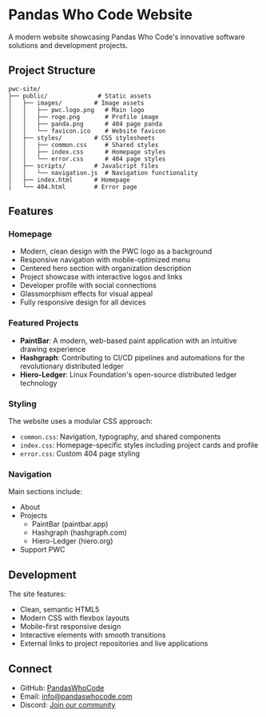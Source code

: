 # Pandas Who Code Website

A modern website showcasing Pandas Who Code's innovative software solutions and development projects.

## Project Structure
```
pwc-site/
├── public/              # Static assets
│   ├── images/         # Image assets
│   │   ├── pwc.logo.png   # Main logo
│   │   ├── roge.png       # Profile image
│   │   ├── panda.png      # 404 page panda
│   │   └── favicon.ico    # Website favicon
│   ├── styles/         # CSS stylesheets
│   │   ├── common.css     # Shared styles
│   │   ├── index.css      # Homepage styles
│   │   └── error.css      # 404 page styles
│   ├── scripts/        # JavaScript files
│   │   └── navigation.js  # Navigation functionality
│   ├── index.html      # Homepage
│   └── 404.html        # Error page
```

## Features

### Homepage
- Modern, clean design with the PWC logo as a background
- Responsive navigation with mobile-optimized menu
- Centered hero section with organization description
- Project showcase with interactive logos and links
- Developer profile with social connections
- Glassmorphism effects for visual appeal
- Fully responsive design for all devices

### Featured Projects
- **PaintBar**: A modern, web-based paint application with an intuitive drawing experience
- **Hashgraph**: Contributing to CI/CD pipelines and automations for the revolutionary distributed ledger
- **Hiero-Ledger**: Linux Foundation's open-source distributed ledger technology

### Styling
The website uses a modular CSS approach:
- `common.css`: Navigation, typography, and shared components
- `index.css`: Homepage-specific styles including project cards and profile
- `error.css`: Custom 404 page styling

### Navigation
Main sections include:
- About
- Projects
  - PaintBar (paintbar.app)
  - Hashgraph (hashgraph.com)
  - Hiero-Ledger (hiero.org)
- Support PWC

## Development
The site features:
- Clean, semantic HTML5
- Modern CSS with flexbox layouts
- Mobile-first responsive design
- Interactive elements with smooth transitions
- External links to project repositories and live applications

## Connect
- GitHub: [PandasWhoCode](https://github.com/PandasWhoCode)
- Email: info@pandaswhocode.com
- Discord: [Join our community](https://discord.gg/cj6qyVSJqt)
